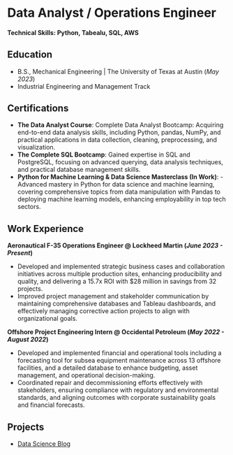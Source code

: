 # Data Analyst / Operations Engineer

#### Technical Skills: Python, Tabealu, SQL, AWS

## Education 			        		
- B.S., Mechanical Engineering | The University of Texas at Austin (_May 2023_)
- Industrial Engineering and Management Track


## Certifications
- **The Data Analyst Course**: Complete Data Analyst Bootcamp: Acquiring end-to-end data analysis skills, including Python, pandas, NumPy, and practical applications in data collection, cleaning, preprocessing, and visualization.
- **The Complete SQL Bootcamp**: Gained expertise in SQL and PostgreSQL, focusing on advanced querying, data analysis techniques, and practical database management skills.
- **Python for Machine Learning & Data Science Masterclass (In Work)**: -Advanced mastery in Python for data science and machine learning, covering comprehensive topics from data manipulation with Pandas to deploying machine learning models, enhancing employability in top tech sectors.



## Work Experience
**Aeronautical F-35 Operations Engineer @ Lockheed Martin (_June 2023 - Present_)**
- Developed and implemented strategic business cases and collaboration initiatives across multiple production sites, enhancing producibility and quality, and delivering a 15.7x ROI with $28 million in savings from 32 projects.
- Improved project management and stakeholder communication by maintaining comprehensive databases and Tableau dashboards, and effectively managing corrective action projects to align with organizational goals.


**Offshore Project Engineering Intern @ Occidental Petroleum (_May 2022 - August 2022_)**
- Developed and implemented financial and operational tools including a forecasting tool for subsea equipment maintenance across 13 offshore facilities, and a detailed database to enhance budgeting, asset management, and operational decision-making.
- Coordinated repair and decommissioning efforts effectively with stakeholders, ensuring compliance with regulatory and environmental standards, and aligning outcomes with corporate sustainability goals and financial forecasts.




## Projects


- [Data Science Blog](https://medium.com/@shawhin)
